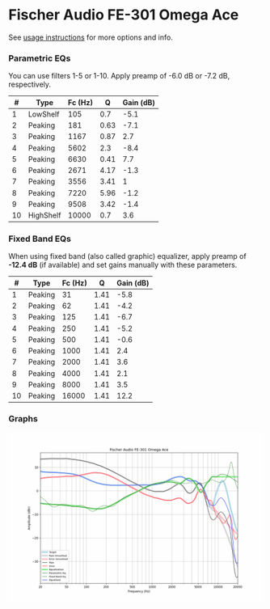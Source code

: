 # Fischer Audio FE-301 Omega Ace
See [usage instructions](https://github.com/jaakkopasanen/AutoEq#usage) for more options and info.

### Parametric EQs
You can use filters 1-5 or 1-10. Apply preamp of -6.0 dB or -7.2 dB, respectively.

|   # | Type      |   Fc (Hz) |    Q |   Gain (dB) |
|-----|-----------|-----------|------|-------------|
|   1 | LowShelf  |       105 | 0.7  |        -5.1 |
|   2 | Peaking   |       181 | 0.63 |        -7.1 |
|   3 | Peaking   |      1167 | 0.87 |         2.7 |
|   4 | Peaking   |      5602 | 2.3  |        -8.4 |
|   5 | Peaking   |      6630 | 0.41 |         7.7 |
|   6 | Peaking   |      2671 | 4.17 |        -1.3 |
|   7 | Peaking   |      3556 | 3.41 |         1   |
|   8 | Peaking   |      7220 | 5.96 |        -1.2 |
|   9 | Peaking   |      9508 | 3.42 |        -1.4 |
|  10 | HighShelf |     10000 | 0.7  |         3.6 |

### Fixed Band EQs
When using fixed band (also called graphic) equalizer, apply preamp of **-12.4 dB** (if available) and set gains manually with these parameters.

|   # | Type    |   Fc (Hz) |    Q |   Gain (dB) |
|-----|---------|-----------|------|-------------|
|   1 | Peaking |        31 | 1.41 |        -5.8 |
|   2 | Peaking |        62 | 1.41 |        -4.2 |
|   3 | Peaking |       125 | 1.41 |        -6.7 |
|   4 | Peaking |       250 | 1.41 |        -5.2 |
|   5 | Peaking |       500 | 1.41 |        -0.6 |
|   6 | Peaking |      1000 | 1.41 |         2.4 |
|   7 | Peaking |      2000 | 1.41 |         3.6 |
|   8 | Peaking |      4000 | 1.41 |         2.1 |
|   9 | Peaking |      8000 | 1.41 |         3.5 |
|  10 | Peaking |     16000 | 1.41 |        12.2 |

### Graphs
![](./Fischer%20Audio%20FE-301%20Omega%20Ace.png)
